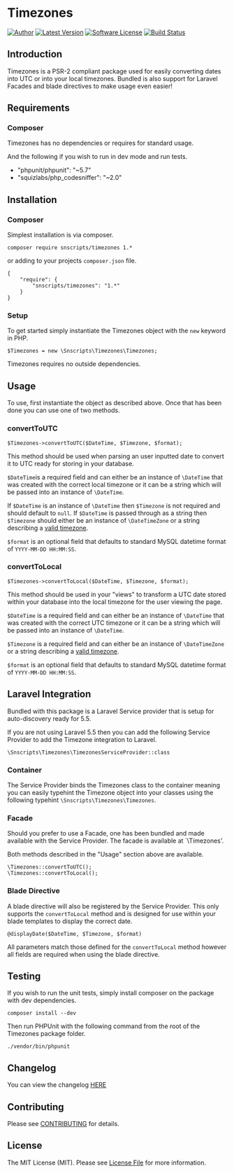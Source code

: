 # Timezones

[![Author](http://img.shields.io/badge/author-@mikebarlow-red.svg?style=flat-square)](https://twitter.com/mikebarlow)
[![Latest Version](https://img.shields.io/github/release/mikebarlow/Timezones.svg?style=flat-square)](https://github.com/mikebarlow/Timezones/releases)
[![Software License](https://img.shields.io/badge/license-MIT-brightgreen.svg?style=flat-square)](https://github.com/mikebarlow/Timezones/blob/master/LICENSE)
[![Build Status](https://img.shields.io/travis/mikebarlow/Timezones/master.svg?style=flat-square)](https://travis-ci.org/mikebarlow/Timezones)

## Introduction

Timezones is a PSR-2 compliant package used for easily converting dates into UTC or into your local timezones. Bundled is also support for Laravel Facades and blade directives to make usage even easier!

## Requirements

### Composer

Timezones has no dependencies or requires for standard usage.

And the following if you wish to run in dev mode and run tests.

* "phpunit/phpunit": "~5.7"
* "squizlabs/php_codesniffer": "~2.0"

## Installation

### Composer

Simplest installation is via composer.

    composer require snscripts/timezones 1.*

or adding to your projects `composer.json` file.

    {
        "require": {
            "snscripts/timezones": "1.*"
        }
    }

### Setup

To get started simply instantiate the Timezones object with the `new` keyword in PHP.

    $Timezones = new \Snscripts\Timezones\Timezones;

Timezones requires no outside dependencies.

## Usage

To use, first instantiate the object as described above. Once that has been done you can use one of two methods.

### convertToUTC

    $Timezones->convertToUTC($DateTime, $Timezone, $format);

This method should be used when parsing an user inputted date to convert it to UTC ready for storing in your database.

`$DateTime`is a required field and  can either be an instance of `\DateTime` that was created with the correct local timezone or it can be a string which will be passed into an instance of `\DateTime`.

If `$DateTime` is an instance of `\DateTime` then `$Timezone` is not required and should default to `null`. If `$DateTime` is passed through as a string then `$Timezone` should either be an instance of `\DateTimeZone` or a string describing a [valid timezone](http://php.net/manual/en/timezones.php).

`$format` is an optional field that defaults to standard MySQL datetime format of `YYYY-MM-DD HH:MM:SS`.

### convertToLocal

    $Timezones->convertToLocal($DateTime, $Timezone, $format);

This method should be used in your "views" to transform a UTC date stored within your database into the local timezone for the user viewing the page.

`$DateTime` is a required field and can either be an instance of `\DateTime` that was created with the correct UTC timezone or it can be a string which will be passed into an instance of `\DateTime`.

`$Timezone` is a required field and can either be an instance of `\DateTimeZone` or a string describing a [valid timezone](http://php.net/manual/en/timezones.php).

`$format` is an optional field that defaults to standard MySQL datetime format of `YYYY-MM-DD HH:MM:SS`.

## Laravel Integration

Bundled with this package is a Laravel Service provider that is setup for auto-discovery ready for 5.5.

If you are not using Laravel 5.5 then you can add the following Service Provider to add the Timezone integration to Laravel.

    \Snscripts\Timezones\TimezonesServiceProvider::class

### Container

The Service Provider binds the Timezones class to the container meaning you can easily typehint the Timezone object into your classes using the following typehint `\Snscripts\Timezones\Timezones`.

### Facade

Should you prefer to use a Facade, one has been bundled and made available with the Service Provider. The facade is available at `\Timezones'.

Both methods described in the "Usage" section above are available.

    \Timezones::convertToUTC();
    \Timezones::convertToLocal();

### Blade Directive

A blade directive will also be registered by the Service Provider. This only supports the `convertToLocal` method and is designed for use within your blade templates to display the correct date.

    @displayDate($DateTime, $Timezone, $format)

All parameters match those defined for the `convertToLocal` method however all fields are required when using the blade directive.


## Testing

If you wish to run the unit tests, simply install composer on the package with dev dependencies.

    composer install --dev

Then run PHPUnit with the following command from the root of the Timezones package folder.

    ./vendor/bin/phpunit

## Changelog

You can view the changelog [HERE](https://github.com/mikebarlow/Timezones/blob/master/CHANGELOG.md)

## Contributing

Please see [CONTRIBUTING](https://github.com/mikebarlow/Timezones/blob/master/CONTRIBUTING.md) for details.

## License

The MIT License (MIT). Please see [License File](https://github.com/mikebarlow/Timezones/blob/master/LICENSE) for more information.
